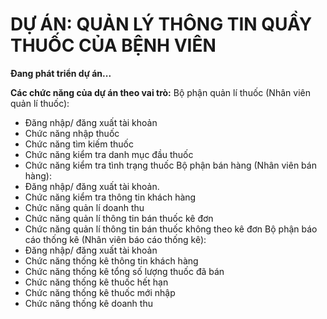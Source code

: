 # DỰ ÁN: QUẢN LÝ THÔNG TIN QUẦY THUỐC CỦA BỆNH VIÊN

**Đang phát triển dự án...**

**Các chức năng của dự án theo vai trò:**
Bộ phận quản lí thuốc (Nhân viên quản lí thuốc):
-	Đăng nhập/ đăng xuất tài khoản 
-	Chức năng nhập thuốc
-	Chức năng tìm kiếm thuốc
-	Chức năng kiểm tra danh mục đầu thuốc
-	Chức năng kiểm tra tình trạng thuốc 
Bộ phận bán hàng (Nhân viên bán hàng):
-	Đăng nhập/ đăng xuất tài khoản.
-	Chức năng kiểm tra thông tin khách hàng
-	Chức năng quản lí doanh thu 
-	Chức năng quản lí thông tin bán thuốc kê đơn 
-	Chức năng quản lí thông tin bán thuốc không theo kê đơn 
Bộ phận báo cáo thống kê (Nhân viên báo cáo thống kê):
-	Đăng nhập/ đăng xuất tài khoản 
-	Chức năng thống kê thông tin khách hàng
-	Chức năng thống kê tổng số lượng thuốc đã bán 
-	Chức năng thống kê thuốc hết hạn
-	Chức năng thống kê thuốc mới nhập 
-	Chức năng thống kê doanh thu 
